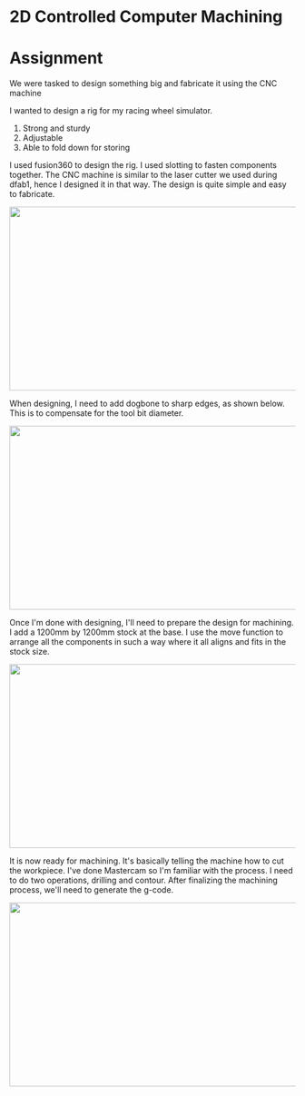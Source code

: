 # 2D Controlled Computer Machining

# Assignment

We were tasked to design something big and fabricate it using the CNC machine

I wanted to design a rig for my racing wheel simulator.

1. Strong and sturdy
2. Adjustable
3. Able to fold down for storing

I used fusion360 to design the rig. I used slotting to fasten components together. The CNC machine is similar to the laser cutter we used during dfab1, hence I designed it in that way. The design is quite simple and easy to fabricate.

<img src="/EP1001/Images/2d-ccm/Screenshot 2021-07-05 14.36.18.png" style="width:576px;height:324px;">

When designing, I need to add dogbone to sharp edges, as shown below. This is to compensate for the tool bit diameter.

<img src="/EP1001/Images/2d-ccm/Screenshot 2021-07-05 14.53.43.png" style="width:576px;height:324px;">

Once I'm done with designing, I'll need to prepare the design for machining. I add a 1200mm by 1200mm stock at the base. I use the move function to arrange all the components in such a way where it all aligns and fits in the stock size.

<img src="/EP1001/Images/2d-ccm/Screenshot 2021-07-05 14.37.36.png" style="width:576px;height:324px;">

It is now ready for machining. It's basically  telling the machine how to cut the workpiece. I've done Mastercam so I'm familiar with the process. I need to do two operations, drilling and contour. After finalizing the machining process, we'll need to generate the g-code.

<img src="/EP1001/Images/2d-ccm/Screenshot 2021-07-05 14.38.40.png" style="width:576px;height:324px;">
